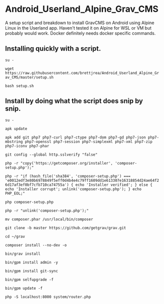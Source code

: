 # Android_Userland_Alpine_Grav_CMS

 A setup script and breakdown to install GravCMS on Android using Alpine Linux in the Userland app. Haven't tested it on Alpine for WSL or VM but probably would work. Docker definitely needs docker specific commands.
 
 ## Installing quickly with a script.
 
`su -`

`wget https://raw.githubusercontent.com/brettjrea/Android_Userland_Alpine_Grav_CMS/master/setup.sh`

`bash setup.sh`

## Install by doing what the script does snip by snip.

`su -`

`apk update`

`apk add git php7 php7-curl php7-ctype php7-dom php7-gd php7-json php7-mbstring php7-openssl php7-session php7-simplexml php7-xml php7-zip php7-iconv php7-phar`

`git config --global http.sslverify "false"`

`php -r "copy('https://getcomposer.org/installer', 'composer-setup.php');"`

`php -r "if (hash_file('sha384', 'composer-setup.php') === 'e0012edf3e80b6978849f5eff0d4b4e4c79ff1609dd1e613307e16318854d24ae64f26d17af3ef0bf7cfb710ca74755a') { echo 'Installer verified'; } else { echo 'Installer corrupt'; unlink('composer-setup.php'); } echo PHP_EOL;"`

`php composer-setup.php`

`php -r "unlink('composer-setup.php');"`

`mv composer.phar /usr/local/bin/composer`

`git clone -b master https://github.com/getgrav/grav.git`

`cd ~/grav`

`composer install --no-dev -o`

`bin/grav install`

`bin/gpm install admin -y`

`bin/gpm install git-sync`

`bin/gpm selfupgrade -f`

`bin/gpm update -f`

`php -S localhost:8000 system/router.php`